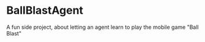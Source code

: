 # BallBlastAgent
 A fun side project, about letting an agent learn to play the mobile game "Ball Blast"
